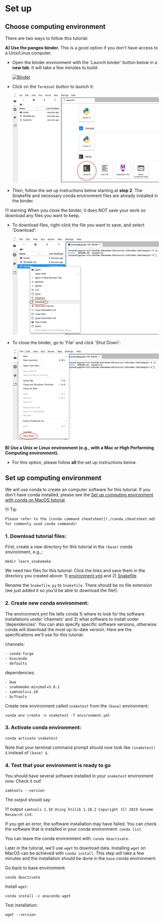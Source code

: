 # Set up

## Choose computing environment

There are two ways to follow this tutorial:

**A) Use the pangeo binder.** This is a good option if you don't have access to a Unix/Linux computer.

- Open the binder environment with the 'Launch binder' button below in a **new tab**. It will take a few minutes to build:

    [![Binder](https://binder.pangeo.io/badge_logo.svg)](https://binder.pangeo.io/v2/gh/nih-cfde/training-snakemake-binder/stable-binder)

- Click on the `Terminal` button to launch it:

    ![](../../images/snakemake_binder_terminal.png)

- Then, follow the set up instructions below starting at **step 2**. The Snakefile and necessary conda environment files are already installed in the binder.

!!! warning
    When you close the binder, it does NOT save your work so download any files you want to keep.

- To download files, right-click the file you want to save, and select 'Download':
    
    ![](../../images/snakemake_binder_download.png)
    
- To close the binder, go to 'File' and click 'Shut Down':

    ![](../../images/snakemake_binder_close.png)
    
**B) Use a Unix or Linux environment (e.g., with a Mac or High Performing Computing environment).**

- For this option, please follow **all** the set up instructions below.

## Set up computing environment

We will use conda to create an computer software for this tutorial. If you don't have conda installed, please see the [Set up computing environment with conda on MacOS tutorial](../../General-Tutorials/install_conda_tutorial.md).

!!! Tip

    Please refer to the [conda command cheatsheet](./conda_cheatsheet.md) for commonly used conda commands!

### 1. Download tutorial files:

First, create a new directory for this tutorial in the `(base)` conda environment, e.g.,:

```
mkdir learn_snakemake
```

We need two files for this tutorial. Click the links and save them in the directory you created above: 1) [environment.yml](./snakemake_tutorial_docs/environment.yml) and 2) [Snakefile](./snakemake_tutorial_docs/Snakefile.py).

Rename the `Snakefile.py` to `Snakefile`. There should be no file extension (we just added it so you'd be able to download the file!).

### 2. Create new conda environment:

The environment.yml file tells conda 1) where to look for the software installations under 'channels' and 2) what software to install under 'dependencies'. You can also specify specific software versions, otherwise conda will download the most up-to-date version. Here are the specifications we'll use for this tutorial:

channels:

    - conda-forge
    - bioconda
    - defaults

dependencies:

    - bwa
    - snakemake-minimal=5.8.1
    - samtools=1.10
    - bcftools

Create new environment called `snaketest` from the `(base)` environment:
```
conda env create -n snaketest -f environment.yml
```

### 3. Activate conda environment:

```
conda activate snaketest
```

Note that your terminal command prompt should now look like `(snaketest) $` instead of `(base) $`.

### 4. Test that your environment is ready to go

You should have several software installed in your `snaketest` environment now. Check it out!

```
samtools --version
```

The output should say:

!!! output
    ```
    samtools 1.10
    Using htslib 1.10.2
    Copyright (C) 2019 Genome Research Ltd.
    ```

If you get an error, the software installation may have failed. You can check the software that is installed in your conda environment: `conda list`.

You can leave the conda environment with: `conda deactivate`.

Later in the tutorial, we'll use `wget` to download data. Installing `wget` on MacOS can be achieved with `conda install`. This step will take a few minutes and the installation should be done in the `base` conda environment:

Go back to base environment:
```
conda deactivate
```

Install `wget`:
```
conda install -c anaconda wget
```

Test installation:
```
wget --version
```



